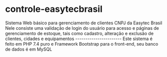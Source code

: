 # controle-easytecbrasil
Sistema Web básico para gerenciamento de clientes CNPJ da Easytec Brasil
Nele consiste uma validação de login do usuário para acesso e páginas de gerenciamento de estoque, tais como cadastro, alteração e exclusão de clientes, cidades e equipamentos -----------------------
Este sistema é feito em PHP 7.4 puro e Framework Bootstrap para o front-end, seu banco de dados é em MySQL
